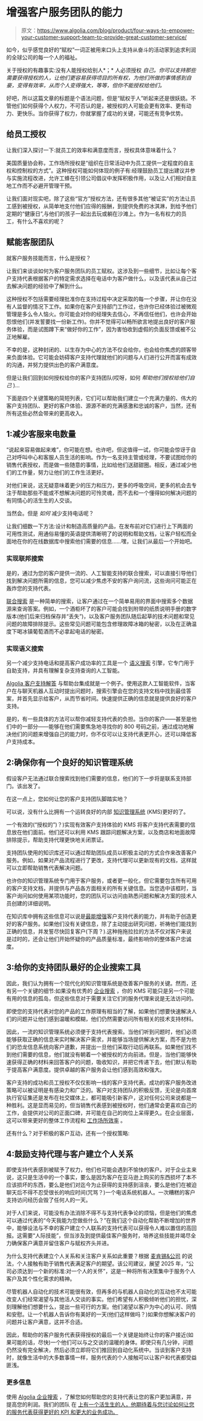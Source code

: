 # 增强客户服务团队的能力

> 原文：<https://www.algolia.com/blog/product/four-ways-to-empower-your-customer-support-team-to-provide-great-customer-service/>

如今，似乎感觉良好的“赋权”一词正被用来口头上支持从奋斗的活动家到追求利润的全球公司的每一个人的福祉。

关于授权的有趣事实:没有人能授权给别人*；* 人必须授权 *自己。你可以支持那些需要获得授权的人，让他们更容易获得项目的所有权，为他们所做的事情感到自豪，变得有效率，从而个人变得强大，等等，但你不能授权给他们。*

好吧，所以这篇文章的标题是个语法问题，但是“赋权于人”听起来还是很妖娆。不管他们如何获得个人权力，不可否认的是，被授权的人可能会更有效率、更有动力、更快乐。当你获得了权力，你就掌握了成功的关键，可能还有竞争优势。

## [](#empowering-employees)给员工授权

让我们深入探讨一下:就员工的效率和满意度而言，授权具体意味着什么？

美国质量协会[](https://asq.org/quality-resources/employee-empowerment)称，工作场所授权是“组织在日常活动中为员工提供一定程度的自主权和控制权的方式”。这种授权可能如何体现的例子有:经理鼓励员工提出建议并参与实施流程改进，允许工蜂在引领公司倡议中发挥积极作用，以及让人们相对自主地工作而不必避开管理干预。

让我们面对现实吧，除了这些“官方”授权方法，还有很多其他“被证实”的方法让员工感到被授权，从简单地支付他们应得的报酬，到提供免费的冰淇淋，到给予他们定期的“健康日”,与他们的孩子一起出去玩或躺在沙滩上。作为一名有权力的员工，有什么不喜欢的呢？

## [](#empowering-a-customer-service-team)赋能客服团队

就客户服务技能而言，什么是授权？

让我们来谈谈如何为客户服务团队的员工赋权。这涉及到一些细节，比如让每个客户支持代表根据客户的特定需求选择在电话中为客户做什么，以及该代表从自己过去解决问题的经验中了解到什么。

这种授权不包括需要经理批准你在支持过程中决定采取的每一个步骤，并让你在没有人监督的情况下工作。如果你在客户支持部门工作过，也许你已经体验过被微观管理是多么令人恼火。你可能会对你的经理失去信心，不再信任他们，也许会开始怨恨他们(并发誓要找一份新工作)。你并不觉得可以畅所欲言地提出良好的客户服务体验，而是试图蹲下来“做好你的工作”，因为害怕收到虚假的负面反馈或被不公正地解雇。

不幸的是，这种封闭的、以生存为中心的方法不仅会给你，也会给你焦虑的顾客带来负面体验。它可能会妨碍客户支持代理就他们的问题与人们进行公开而富有成效的沟通，并努力提供出色的客户满意度。

但是让我们回到如何授权给你的客户支持团队(哎呀，如何 *帮助他们授权给他们自己* )…

下面是四个关键策略的简短列表，它们可以帮助我们建立一个充满力量的、伟大的客户支持团队、更好的客户体验、源源不断的充满感激和忠诚的客户，当然，还有所有这些必然会带来的更高收入。

## [](#1-reduce-the-number-of-incoming-customer-support-calls)1:减少客服来电数量

“说起来容易做起来难”，你可能在想。也许吧，但这值得一试，你可能会惊讶于自己对呼叫中心和客服人员生活的影响。作为一名支持主管或经理，不要试图给你的销售代表授权，而是做一些随意的事情，比如给他们送甜甜圈。相反，通过减少他们的工作量，努力让他们的工作生活更好。

对他们来说，这无疑意味着更少的压力和压力，更多的呼吸空间，更多的机会去专注于帮助那些不能或不想解决问题的可怜灵魂，而不去和一个懂得如何解决问题的有同情心的活生生的人交谈。

当然会。但是 *如何* 减少支持电话呢？

让我们细数一下方法:设计和制造高质量的产品，在发布前对它们进行上下两面的可用性测试，用通俗易懂的英语提供清晰明了的说明和帮助文档，让客户轻松而全面地在你的在线数据库中搜索他们需要的信息……嘿，让我们从最后一个开始吧。

### [](#implement-federated-search)实现联邦搜索

是的，通过为您的客户提供一流的、人工智能支持的联合搜索，可以直接引导他们找到解决问题所需的信息，您可以减少焦虑不安的客户询问流，这些询问可能正在轰炸您的支持代表。

[联合搜索](https://www.algolia.com/blog/ux/what-is-federated-search/) 是一种简单的搜索，让客户通过在一个简单易用的界面中搜索多个数据源来查询答案。例如，一个酒柜坏了的客户可能会找到附带的纸质说明手册的数字版本(他们后来归档保存并“丢失”)，以及客户服务团队随后起草的技术问题和常见问题的故障排除提示。这些常见问题可能包含修理故障冰箱的秘密，以及在正确温度下喝冰镇葡萄酒而不必拿起电话的秘密。

### [](#implement-semantic-search)实现语义搜索

另一个减少支持电话和提高客户成功率的工具是一个 [语义搜索](https://www.algolia.com/blog/ai/what-is-ai-powered-site-search/) 引擎，它专门用于自助支持，并具有理解复杂支持查询的人工智能。

[Algolia 客户支持解答](https://www.algolia.com/) 与帮助台集成就是一个例子。使用这款人工智能软件，当客户在与聊天机器人互动时提出问题时，搜索引擎会在您的支持文档中找到最佳答案，并首先显示给客户，从而节省时间。快速提供正确的信息就是提供良好的客户支持。

是的，有一些具体的方法可以帮你减轻支持代表的负担。当你的客户——甚至是他们中的一部分——能够在他们需要焦急地寻找你的 800 号码之前，通过成功地解决他们的问题来增强自己的能力时，你不仅可以让支持代表更开心，还可以降低客户支持成本。

## [](#2-ensure-that-you-have-a-good-knowledge-management-system)2:确保你有一个良好的知识管理系统

假设客户无法通过联合搜索找到他们需要的信息，他们的下一步将是联系支持部门。该出发了。

在这一点上，您如何让您的客户支持团队脚踏实地？

可以说，没有什么比拥有一个运转良好的内部 [知识管理系统](https://www.algolia.com/blog/product/knowledge-management-what-is-it-and-why-do-we-need-knowledge-management-systems/) (KMS)更好的了。

一个有效的(“授权的”)？)实现有效客户支持体验的 KMS 将客户支持代表需要的信息放在他们面前。他们还可以利用 KMS 跟踪问题解决方案，以及商店和地面故障排除提示，帮助支持代理更快地关闭票证。

支持团队使用的知识库还可以通过帮助团队成员以积极主动的方式合作来改善客户服务。例如，如果对产品流程进行了更改，支持代理可以更新现有的文档，这样就可以立即帮助销售代表解决问题。

也许你的知识管理系统专门用于客户服务，或者更一般化，但它需要包含所有可用的客户支持文档，并提供与产品各方面相关的所有关键信息。当您选中该框时，当客户询问如何使用某项功能时，您的团队可以访问由熟悉问题和解决方案的技术人员创建的详细说明。

在知识库中拥有这些信息可以说是[最能增强](https://www.algolia.com/blog/product/why-is-a-knowledge-management-system-crucial-for-your-employees/)客户支持代表的能力，并有助于创造更好的客户服务。如果他们没有关键信息，除了主动提出研究问题，祈祷他们能找到正确的信息，并发誓尽快回复客户(下周？).这种拖拖拉拉的方法不仅对客户来说是过时的，还会让他们开始怀疑你的产品质量标准，最终影响你的整体客户忠诚度。

## [](#3-give-your-support-team-the-best-possible-enterprise-search-tool)3:给你的支持团队最好的企业搜索工具

因此，我们认为拥有一个现代化的知识管理系统是改善客户服务的关键。然而，还有另一个关键的细节:如果没有优秀的 [企业搜索](https://www.algolia.com/blog/product/what-is-enterprise-search-and-how-does-it-benefit-your-organizations-employees-and-consumers/) ，你的 KMS 可能只是另一个可能有用的信息的孤岛，但这些信息对于需要关注它们的服务代理来说是无法访问的。

即使您的支持代表对您的产品的工作原理有相当的了解，如果他们想要快速解决人们的问题并让他们感到温暖和模糊，他们仍然需要访问所有相关的技术支持材料。

因此，一流的知识管理系统必须便于支持代表搜索。当他们听到问题时，他们必须能够获取正确的信息来实时解决客户需求，并能够当场提供解决方案，而不是为他们的恐龙信息系统向客户道歉，并提出一旦他们采取行动后再联系。如果他们找不到他们需要的信息，他们就没有朝着一个被授权的方向前进。但是，当他们能够快速获得正确的材料来回答客户的问题，吸收知识，并把它传递下去，他们默认有助于提高客户满意度。提供卓越的客户服务会让他们感到高效和强大。

客户支持的成功和员工授权不仅仅影响一线的客户支持代表。成功的客户服务改进策略可以被证明是有感染力和广泛的。客户对支持团队的积极反馈，无论是向首席执行官征集还是发布在社交媒体上，都可能吸引新客户，这对任何公司来说都是一种胜利。这是显而易见的，但当销售代表感到被授权时，他们通常会更喜欢自己的工作，会提供对公司的正面口碑，并可能在自己的岗位上呆得更久。在企业层面，这可以带来更好的整体工作流程和 [工作场所效率](https://www.algolia.com/blog/ux/improve-enterprise-workplace-search-efficiency/) 。

还有什么？对于积极的客户互动，还有一个授权策略:

## [](#4-encourage-support-agents-to-make-personal-connections-with-customers)4:鼓励支持代理与客户建立个人关系

即使支持代表感到被赋予了权力，他们也可能会遇到不愉快的客户。对于企业主来说，这只是生活中的一个事实，要么是因为客户在亚马逊上购买的东西损坏了本不应该损坏的东西，要么是他们对迄今为止获得的支持感到沮丧，要么是他们在被迫聊天后不得不忍受很长的响应时间(咒骂？)一个电话系统机器人。一次糟糕的客户支持访问经历会毁了任何人的一天。

对于人们来说，可能没有办法消除不得不与支持代表争论的烦恼，但是他们的焦虑可以通过代表的“今天我能为您做些什么？”在我们这个自动化帮助不断增加的世界中，能够设法与不幸的客户建立个人联系的支持代表可以获得令人难以置信的高回报。这需要“人际技能”，但当涉及到提供最佳客户服务时，培养这些技能并竭尽全力确保客户满意并留住客户与赋权齐头并进。

为什么支持代表建立个人关系和关注客户关系如此重要？根据 [麦肯锡&公司](https://www.mckinsey.com/business-functions/operations/our-insights/the-vision-for-2025-hyperpersonalized-care-and-care-of-one) 的说法，个人接触有助于销售代表满足客户的期望。该公司建议，展望 2025 年，“公司必须达到一个新的标准:对一个人的关怀”，这是一种将所有决策集中于服务个人客户及其个性化需求的精神。

尽管机器人自动化的技术可能很有效，但再多的与机器人自动化的互动也不太可能改变人们经常渴望与其他活人交谈的事实。他们希望有人积极倾听他们的担忧，深刻理解他们想要什么，提出一些可行的方案。他们渴望以客户为中心的认可、同情和安慰。让一个机器人告诉你有美好的一天(他们这样做吗？)如果你想解决客户的问题并让客户满意，这并不合适。

因此，帮助你的客户服务代表获得授权的最后一个关键是始终让你的客户接近(如果可能的话，尽快)一个他们可以与之交谈的温暖的身体。即使只有几分钟，问题仍然没有完全解决，然后必须立即将它们推回到自动化系统中。当谈到客户支持时，就像生活中的大多数事情一样，服务代表的个人接触可以让客户和代表都受益匪浅。

### [](#for-more-information)更多信息

使用 [Algolia 企业搜索](https://www.algolia.com/industries-and-solutions/enterprise/) ，了解您如何帮助您的支持代表让您的客户更加满意，并提高您的利润。我们的团队 在 [上有一个活生生的人，他期待着与您讨论如何让您的服务代表获得更好的 KPI 和更大的业务成功。](https://www.algolia.com/contactus/)